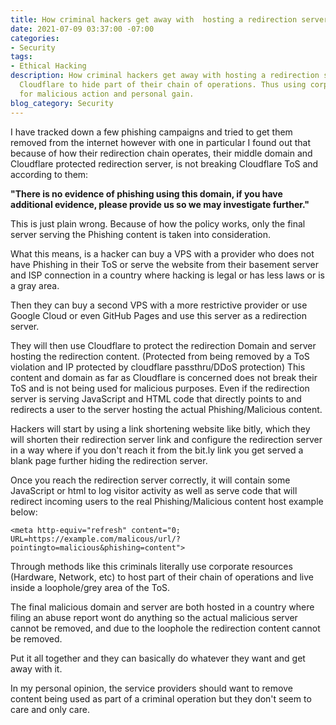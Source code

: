```yaml
---
title: How criminal hackers get away with  hosting a redirection server
date: 2021-07-09 03:37:00 -07:00
categories:
- Security
tags:
- Ethical Hacking
description: How criminal hackers get away with hosting a redirection server using
  Cloudflare to hide part of their chain of operations. Thus using corporate resources
  for malicious action and personal gain.
blog_category: Security
---
```


I have tracked down a few phishing campaigns and tried to get them removed from the internet however with one in particular I found out that because of how their redirection chain operates, their middle domain and Cloudflare protected redirection server, is not breaking Cloudflare ToS and according to them: 

**"There is no evidence of phishing using this domain, if you have additional evidence, please provide us so we may investigate further."**

This is just plain wrong. Because of how the policy works, only the final server serving the Phishing content is taken into consideration. 

What this means, is a hacker can buy a VPS with a provider who does not have Phishing in their ToS or serve the website from their basement server and ISP connection in a country where hacking is legal or has less laws or is a gray area.

Then they can buy a second VPS with a more restrictive provider or use Google Cloud or even GitHub Pages and use this server as a redirection server.

They will then use Cloudflare to protect the redirection Domain and server hosting the redirection content. (Protected from being removed by a ToS violation and IP protected by cloudflare passthru/DDoS protection) This content and domain as far as Cloudflare is concerned does not break their ToS and is not being used for malicious purposes. Even if the redirection server is serving JavaScript and HTML code that directly points to and redirects a user to the server hosting the actual Phishing/Malicious content.

Hackers will start by using a link shortening website like bitly, which they will shorten their redirection server link and configure the redirection server in a way where if you don't reach it from the bit.ly link you get served a blank page further hiding the redirection server.

Once you reach the redirection server correctly, it will contain some JavaScript or html to log visitor activity as well as serve code that will redirect incoming users to the real Phishing/Malicious content host example below:

```
<meta http-equiv="refresh" content="0; URL=https://example.com/malicous/url/?pointingto=malicious&phishing=content">
```

Through methods like this criminals literally use corporate resources (Hardware, Network, etc) to host part of their chain of operations and live inside a loophole/grey area of the ToS.

The final malicious domain and server are both hosted in a country where filing an abuse report wont do anything so the actual malicious server cannot be removed, and due to the loophole the redirection content cannot be removed.

Put it all together and they can basically do whatever they want and get away with it.

In my personal opinion, the service providers should want to remove content being used as part of a criminal operation but they don't seem to care and only care.

